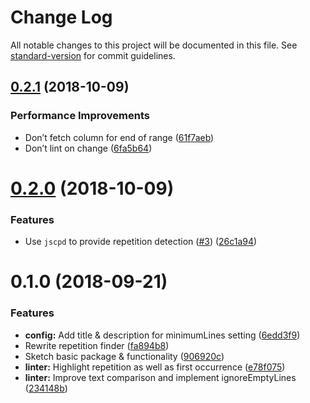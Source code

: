 # Change Log

All notable changes to this project will be documented in this file. See [standard-version](https://github.com/conventional-changelog/standard-version) for commit guidelines.

<a name="0.2.1"></a>
## [0.2.1](https://github.com/delucis/linter-dryer/compare/v0.2.0...v0.2.1) (2018-10-09)


### Performance Improvements

* Don’t fetch column for end of range ([61f7aeb](https://github.com/delucis/linter-dryer/commit/61f7aeb))
* Don’t lint on change ([6fa5b64](https://github.com/delucis/linter-dryer/commit/6fa5b64))



<a name="0.2.0"></a>
# [0.2.0](https://github.com/delucis/linter-dryer/compare/v0.1.0...v0.2.0) (2018-10-09)


### Features

* Use `jscpd` to provide repetition detection ([#3](https://github.com/delucis/linter-dryer/issues/3)) ([26c1a94](https://github.com/delucis/linter-dryer/commit/26c1a94))



<a name="0.1.0"></a>
# 0.1.0 (2018-09-21)


### Features

* **config:** Add title & description for minimumLines setting ([6edd3f9](https://github.com/delucis/linter-dryer/commit/6edd3f9))
* Rewrite repetition finder ([fa894b8](https://github.com/delucis/linter-dryer/commit/fa894b8))
* Sketch basic package & functionality ([906920c](https://github.com/delucis/linter-dryer/commit/906920c))
* **linter:** Highlight repetition as well as first occurrence ([e78f075](https://github.com/delucis/linter-dryer/commit/e78f075))
* **linter:** Improve text comparison and implement ignoreEmptyLines ([234148b](https://github.com/delucis/linter-dryer/commit/234148b))
